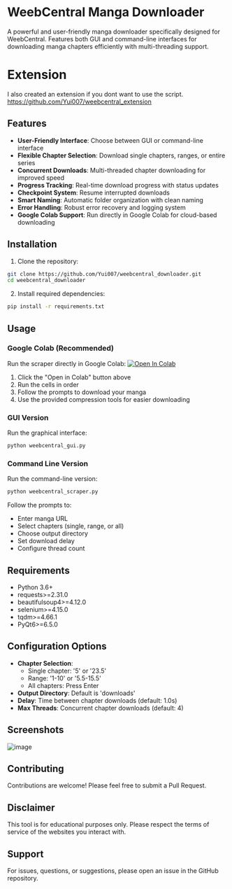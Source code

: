 # WeebCentral Manga Downloader

A powerful and user-friendly manga downloader specifically designed for WeebCentral. Features both GUI and command-line interfaces for downloading manga chapters efficiently with multi-threading support.

# Extension

I also created an extension if you dont want to use the script.
https://github.com/Yui007/weebcentral_extension

## Features

- **User-Friendly Interface**: Choose between GUI or command-line interface
- **Flexible Chapter Selection**: Download single chapters, ranges, or entire series
- **Concurrent Downloads**: Multi-threaded chapter downloading for improved speed
- **Progress Tracking**: Real-time download progress with status updates
- **Checkpoint System**: Resume interrupted downloads
- **Smart Naming**: Automatic folder organization with clean naming
- **Error Handling**: Robust error recovery and logging system
- **Google Colab Support**: Run directly in Google Colab for cloud-based downloading
## Installation

1. Clone the repository:
```bash
git clone https://github.com/Yui007/weebcentral_downloader.git
cd weebcentral_downloader
```

2. Install required dependencies:
```bash
pip install -r requirements.txt
```

## Usage

### Google Colab (Recommended)
Run the scraper directly in Google Colab:
[![Open In Colab](https://colab.research.google.com/assets/colab-badge.svg)](https://colab.research.google.com/github/Yui007/weebcentral_downloader/blob/main/colab_run.ipynb)

1. Click the "Open in Colab" button above
2. Run the cells in order
3. Follow the prompts to download your manga
4. Use the provided compression tools for easier downloading

### GUI Version
Run the graphical interface:
```bash
python weebcentral_gui.py
```

### Command Line Version
Run the command-line version:
```bash
python weebcentral_scraper.py
```

Follow the prompts to:
- Enter manga URL
- Select chapters (single, range, or all)
- Choose output directory
- Set download delay
- Configure thread count

## Requirements

- Python 3.6+
- requests>=2.31.0
- beautifulsoup4>=4.12.0
- selenium>=4.15.0
- tqdm>=4.66.1
- PyQt6>=6.5.0

## Configuration Options

- **Chapter Selection**: 
  - Single chapter: '5' or '23.5'
  - Range: '1-10' or '5.5-15.5'
  - All chapters: Press Enter
- **Output Directory**: Default is 'downloads'
- **Delay**: Time between chapter downloads (default: 1.0s)
- **Max Threads**: Concurrent chapter downloads (default: 4)

## Screenshots
![image](https://github.com/user-attachments/assets/d6635638-7798-43a6-a790-f8eece059dc6)



## Contributing

Contributions are welcome! Please feel free to submit a Pull Request.

## Disclaimer

This tool is for educational purposes only. Please respect the terms of service of the websites you interact with.

## Support

For issues, questions, or suggestions, please open an issue in the GitHub repository.
